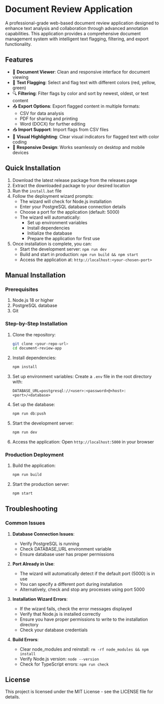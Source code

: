 # Document Review Application

A professional-grade web-based document review application designed to enhance text analysis and collaboration through advanced annotation capabilities. This application provides a comprehensive document management system with intelligent text flagging, filtering, and export functionality.

## Features

- 📝 **Document Viewer**: Clean and responsive interface for document viewing
- 🚩 **Text Flagging**: Select and flag text with different colors (red, yellow, green)
- 🔍 **Filtering**: Filter flags by color and sort by newest, oldest, or text content
- 📤 **Export Options**: Export flagged content in multiple formats:
  - CSV for data analysis
  - PDF for sharing and printing
  - Word (DOCX) for further editing
- 📥 **Import Support**: Import flags from CSV files
- 🎨 **Visual Highlighting**: Clear visual indicators for flagged text with color coding
- 📱 **Responsive Design**: Works seamlessly on desktop and mobile devices

## Quick Installation

1. Download the latest release package from the releases page
2. Extract the downloaded package to your desired location
3. Run the `install.bat` file
4. Follow the deployment wizard prompts:
   - The wizard will check for Node.js installation
   - Enter your PostgreSQL database connection details
   - Choose a port for the application (default: 5000)
   - The wizard will automatically:
     - Set up environment variables
     - Install dependencies
     - Initialize the database
     - Prepare the application for first use
5. Once installation is complete, you can:
   - Start the development server: `npm run dev`
   - Build and start in production: `npm run build && npm start`
   - Access the application at: `http://localhost:<your-chosen-port>`

## Manual Installation

### Prerequisites

1. Node.js 18 or higher
2. PostgreSQL database
3. Git

### Step-by-Step Installation

1. Clone the repository:
   ```bash
   git clone <your-repo-url>
   cd document-review-app
   ```

2. Install dependencies:
   ```bash
   npm install
   ```

3. Set up environment variables:
   Create a `.env` file in the root directory with:
   ```
   DATABASE_URL=postgresql://<user>:<password>@<host>:<port>/<database>
   ```

4. Set up the database:
   ```bash
   npm run db:push
   ```

5. Start the development server:
   ```bash
   npm run dev
   ```

6. Access the application:
   Open `http://localhost:5000` in your browser

### Production Deployment

1. Build the application:
   ```bash
   npm run build
   ```

2. Start the production server:
   ```bash
   npm start
   ```

## Troubleshooting

### Common Issues

1. **Database Connection Issues**:
   - Verify PostgreSQL is running
   - Check DATABASE_URL environment variable
   - Ensure database user has proper permissions

2. **Port Already in Use**:
   - The wizard will automatically detect if the default port (5000) is in use
   - You can specify a different port during installation
   - Alternatively, check and stop any processes using port 5000

3. **Installation Wizard Errors**:
   - If the wizard fails, check the error messages displayed
   - Verify that Node.js is installed correctly
   - Ensure you have proper permissions to write to the installation directory
   - Check your database credentials

4. **Build Errors**:
   - Clear node_modules and reinstall: `rm -rf node_modules && npm install`
   - Verify Node.js version: `node --version`
   - Check for TypeScript errors: `npm run check`

## License

This project is licensed under the MIT License - see the LICENSE file for details.